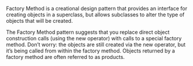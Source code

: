 Factory Method is a creational design pattern that provides an interface for creating objects in a superclass, but allows subclasses to alter the type of objects that will be created.

The Factory Method pattern suggests that you replace direct object construction calls (using the new operator) with calls to a special factory method. Don’t worry: the objects are still created via the new operator, but it’s being called from within the factory method. Objects returned by a factory method are often referred to as products.
